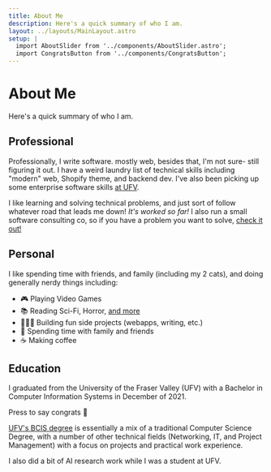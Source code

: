 ```yaml
---
title: About Me
description: Here's a quick summary of who I am.
layout: ../layouts/MainLayout.astro
setup: |
  import AboutSlider from '../components/AboutSlider.astro';
  import CongratsButton from '../components/CongratsButton';
---
```


# About Me

Here's a quick summary of who I am.

<AboutSlider />

## Professional

Professionally, I write software. mostly web, besides that, I'm not sure- still figuring it out.
I have a weird laundry list of technical skills including "modern" web, Shopify theme, and backend dev. I've also
been picking up some enterprise software skills [at UFV](/posts/new-job-at-ufv/).

I like learning and solving technical problems, and just sort of follow whatever road that leads me down! _It's worked so far!_
I also run a small software consulting co, so if you have a problem you want to solve, [check it out!](https://tinybox.dev)

## Personal

I like spending time with friends, and family (including my 2 cats), and doing generally nerdy things including:

- 🎮 Playing Video Games
- 📚 Reading Sci-Fi, Horror, [and more](https://www.goodreads.com/user/show/141327631-mykal-machon)
- 👩🏻‍💻 Building fun side projects (webapps, writing, etc.)
- 🍻 Spending time with family and friends
- ☕ Making coffee

## Education

I graduated from the University of the Fraser Valley (UFV) with a Bachelor in Computer Information Systems in December of 2021.

<CongratsButton client:idle>Press to say congrats 🎉</CongratsButton>

[UFV's BCIS degree](https://www.ufv.ca/computing/) is essentially a mix of a traditional Computer Science Degree,
with a number of other technical fields (Networking, IT, and Project Management) with a focus on projects and
practical work experience.

I also did a bit of AI research work while I was a student at UFV.
